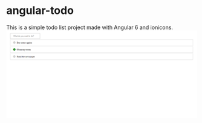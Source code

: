 # angular-todo
This is a simple todo list project made with Angular 6 and ionicons.
![alt text](https://github.com/stefmedjo/angular-todo/blob/master/todolist.png)

